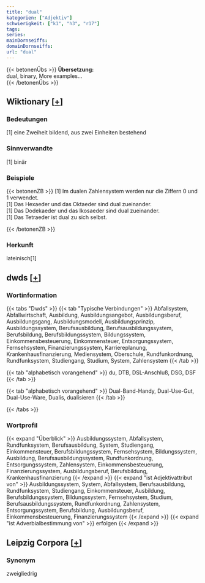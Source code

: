 ```yaml
---
title: "dual"
kategorien: ["Adjektiv"]
schwierigkeit: ["k1", "h3", "r17"]
tags:
series:
mainDornseiffs:
domainDornseiffs:
url: "dual"
---
```


{{< betonenÜbs >}}
**Übersetzung:**  
dual, binary, More examples...  
{{< /betonenÜbs >}}

## Wiktionary [[+](https://de.wiktionary.org/wiki/dual)]

### Bedeutungen
[1] eine Zweiheit bildend, aus zwei Einheiten bestehend  

### Sinnverwandte
[1] binär  

### Beispiele
{{< betonenZB >}}
[1] Im dualen Zahlensystem werden nur die Ziffern 0 und 1 verwendet.  
[1] Das Hexaeder und das Oktaeder sind dual zueinander.  
[1] Das Dodekaeder und das Ikosaeder sind dual zueinander.  
[1] Das Tetraeder ist dual zu sich selbst.  

{{< /betonenZB >}}
### Herkunft
lateinisch[1]  



## dwds [[+](https://www.dwds.de/wb/dual)]

### Wortinformation
{{< tabs "Dwds" >}}
{{< tab "Typische Verbindungen" >}}
Abfallsystem, Abfallwirtschaft, Ausbildung, Ausbildungsangebot, Ausbildungsberuf, Ausbildungsgang, Ausbildungsmodell, Ausbildungsprinzip, Ausbildungssystem, Berufsausbildung, Berufsausbildungssystem, Berufsbildung, Berufsbildungssystem, Bildungssystem, Einkommensbesteuerung, Einkommensteuer, Entsorgungssystem, Fernsehsystem, Finanzierungssystem, Karriereplanung, Krankenhausfinanzierung, Mediensystem, Oberschule, Rundfunkordnung, Rundfunksystem, Studiengang, Studium, System, Zahlensystem
{{< /tab >}}

{{< tab "alphabetisch vorangehend" >}}
du, DTB, DSL-Anschluß, DSG, DSF
{{< /tab >}}

{{< tab "alphabetisch vorangehend" >}}
Dual-Band-Handy, Dual-Use-Gut, Dual-Use-Ware, Dualis, dualisieren
{{< /tab >}}

{{< /tabs >}}

### Wortprofil
{{< expand "Überblick" >}} Ausbildungssystem, Abfallsystem, Rundfunksystem, Berufsausbildung, System, Studiengang, Einkommensteuer, Berufsbildungssystem, Fernsehsystem, Bildungssystem, Ausbildung, Berufsausbildungssystem, Rundfunkordnung, Entsorgungssystem, Zahlensystem, Einkommensbesteuerung, Finanzierungssystem, Ausbildungsberuf, Berufsbildung, Krankenhausfinanzierung {{< /expand >}}
{{< expand "ist Adjektivattribut von" >}} Ausbildungssystem, System, Abfallsystem, Berufsausbildung, Rundfunksystem, Studiengang, Einkommensteuer, Ausbildung, Berufsbildungssystem, Bildungssystem, Fernsehsystem, Studium, Berufsausbildungssystem, Rundfunkordnung, Zahlensystem, Entsorgungssystem, Berufsbildung, Ausbildungsberuf, Einkommensbesteuerung, Finanzierungssystem {{< /expand >}}
{{< expand "ist Adverbialbestimmung von" >}} erfolgen {{< /expand >}}

## Leipzig Corpora [[+](https://corpora.uni-leipzig.de/en/res?word=dual&corpusId=deu_newscrawl-public_2018)]


### Synonym
zweigliedrig

